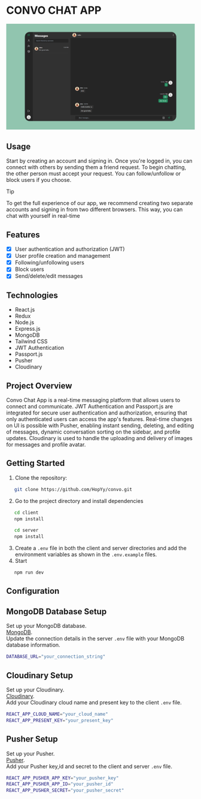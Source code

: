 # CONVO CHAT APP

![convo](https://raw.githubusercontent.com/HopYy/convo/main/convo.jpg)

## Usage
Start by creating an account and signing in. Once you're logged in, you can connect with others by sending them a friend request. To begin chatting, the other person must accept your request. You can follow/unfollow or block users if you choose.
> [!TIP]
> To get the full experience of our app, we recommend creating two separate accounts and signing in from two different browsers. This way, you can chat with yourself in real-time

## Features
- [x] User authentication and authorization (JWT)
- [x] User profile creation and management
- [x] Following/unfollowing users
- [x] Block users
- [x] Send/delete/edit messages

## Technologies
+ React.js
+ Redux
+ Node.js
+ Express.js
+ MongoDB
+ Tailwind CSS
+ JWT Authentication
+ Passport.js
+ Pusher
+ Cloudinary

## Project Overview
Convo Chat App is a real-time messaging platform that allows users to connect and communicate. JWT Authentication and Passport.js are integrated for secure user authentication and authorization, ensuring that only authenticated users can access the app's features.
Real-time changes on UI is possible with Pusher, enabling instant sending, deleting, and editing of messages, dynamic conversation sorting on the sidebar, and profile updates. Cloudinary is used to handle the uploading and delivery of images for messages and profile avatar.

## Getting Started

1. Clone the repository:
```bash
   git clone https://github.com/HopYy/convo.git
```
2. Go to the project directory and install dependencies
```bash
   cd client
   npm install
```
```bash
   cd server
   npm install
```
3. Create a ```.env``` file in both the client and server directories and add the environment variables as shown in the ```.env.example``` files.
4. Start
```bash
   npm run dev
```

## Configuration

## MongoDB Database Setup
Set up your MongoDB database.
<br />
[MongoDB](https://www.mongodb.com).
<br />
Update the connection details in the server ```.env``` file with your MongoDB database information.
```bash
DATABASE_URL="your_connection_string"
```

## Cloudinary Setup
Set up your Cloudinary.
<br />
[Cloudinary](https://cloudinary.com).
<br />
Add your Cloudinary cloud name and present key to the client ```.env``` file.
```bash
REACT_APP_CLOUD_NAME="your_cloud_name"
REACT_APP_PRESENT_KEY="your_present_key"
```

## Pusher Setup
Set up your Pusher.
<br />
[Pusher](https://dashboard.pusher.com).
<br />
Add your Pusher key,id and secret to the client and server ```.env``` file.
```bash
REACT_APP_PUSHER_APP_KEY="your_pusher_key"
REACT_APP_PUSHER_APP_ID="your_pusher_id"
REACT_APP_PUSHER_SECRET="your_pusher_secret"
```
